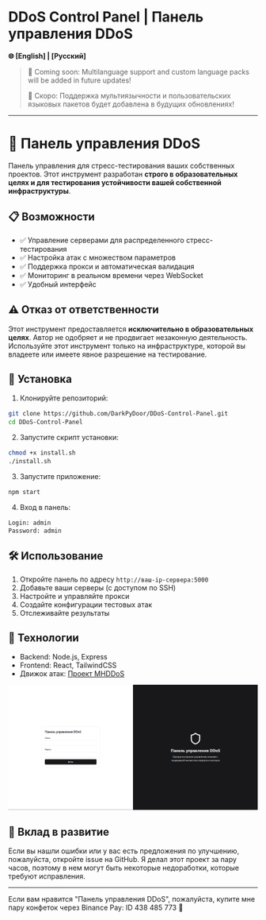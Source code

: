 
# DDoS Control Panel | Панель управления DDoS

**🌐 [English] | [Русский]**

> 🚧 Coming soon: Multilanguage support and custom language packs will be added in future updates!
> 
> 🚧 Скоро: Поддержка мультиязычности и пользовательских языковых пакетов будет добавлена в будущих обновлениях!

---

# 🎯 Панель управления DDoS

Панель управления для стресс-тестирования ваших собственных проектов. Этот инструмент разработан **строго в образовательных целях и для тестирования устойчивости вашей собственной инфраструктуры**.

## 📋 Возможности

- ✅ Управление серверами для распределенного стресс-тестирования
- ✅ Настройка атак с множеством параметров
- ✅ Поддержка прокси и автоматическая валидация
- ✅ Мониторинг в реальном времени через WebSocket
- ✅ Удобный интерфейс

## ⚠️ Отказ от ответственности

Этот инструмент предоставляется **исключительно в образовательных целях**. Автор не одобряет и не продвигает незаконную деятельность. Используйте этот инструмент только на инфраструктуре, которой вы владеете или имеете явное разрешение на тестирование.

## 🚀 Установка

1. Клонируйте репозиторий:
```bash
git clone https://github.com/DarkPyDoor/DDoS-Control-Panel.git
cd DDoS-Control-Panel
```

2. Запустите скрипт установки:
```bash
chmod +x install.sh
./install.sh
```

3. Запустите приложение:
```bash
npm start
```

4. Вход в панель:
```
Login: admin
Password: admin
```

## 🛠️ Использование

1. Откройте панель по адресу `http://ваш-ip-сервера:5000`
2. Добавьте ваши серверы (с доступом по SSH)
3. Настройте и управляйте прокси
4. Создайте конфигурации тестовых атак
5. Отслеживайте результаты

## 🔧 Технологии

- Backend: Node.js, Express
- Frontend: React, TailwindCSS
- Движок атак: [Проект MHDDoS](https://github.com/MatrixTM/MHDDoS)

![Страница Входа](image.png)

## 🤝 Вклад в развитие

Если вы нашли ошибки или у вас есть предложения по улучшению, пожалуйста, откройте issue на GitHub. Я делал этот проект за пару часов, поэтому в нем могут быть некоторые недоработки, которые требуют исправления.

---

Если вам нравится "Панель управления DDoS", пожалуйста, купите мне пару конфеток через Binance Pay: ID 438 485 773 🍬

